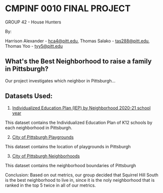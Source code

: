 # **CMPINF 0010 FINAL PROJECT**
GROUP 42 - House Hunters

By:

Harrison Alexander - hca4@pitt.edu, 
Thomas Salako - tas288@pitt.edu, 
Thomas Yoo - tyy5@pitt.edu
## **What's the Best Neighborhood to raise a family in Pittsburgh?**

Our project investigates which neighbor in Pittsburgh...
## **Datasets Used:**

1. [Individualized Education Plan (IEP) by Neighborhood 2020-21 school year](https://data.wprdc.org/dataset/pittsburgh-public-schools-individualized-education-plan-iep/resource/62403582-e6c3-40b6-9bb6-d5d38e3f058d) 

This dataset contains the Individualized Education Plan of K12 schools by each neighborhood in Pittsburgh.

2.  [City of Pittsburgh Playgrounds](https://data.wprdc.org/datastore/dump/47350364-44a8-4d15-b6e0-5f79ddff9367)

This dataset contains the location of playgrounds in Pittsburgh

3. [City of Pittsburgh Neighborhoods](https://data.wprdc.org/datastore/dump/47350364-44a8-4d15-b6e0-5f79ddff9367)

This dataset contains the neighborhood boundaries of Pittsburgh

Conclusion: Based on out metrics, our group decided that Squirrel Hill South is the best neighborhood to live in, since it is the noly neighborhood that is ranked in the top 5 twice in all of our metrics.
